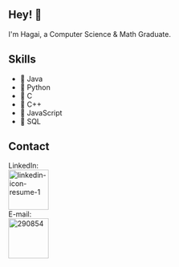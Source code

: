 

## Hey! 👋
I'm Hagai, a Computer Science & Math Graduate.


## Skills
- 🌱 Java
- 🌱 Python
- 🌱 C
- 🌱 C++
- 🌱 JavaScript
- 🌱 SQL

## Contact
LinkedIn:
<br>
<a href="https://www.linkedin.com/in/hagai-hen"><img src="https://i.ibb.co/HTQfYVS/linkedin-icon-resume-1.png" width="80" height="80" alt="linkedin-icon-resume-1" border="0"></a>
<br>
E-mail:
<br>
<a href="hagai349@gmail.com"><img src="https://i.ibb.co/vY68Ff6/290854.png" width="80" height="80" alt="290854" border="0"></a>

<!---
HagaiHen/HagaiHen is a ✨ special ✨ repository because its `README.md` (this file) appears on your GitHub profile.
You can click the Preview link to take a look at your changes.
--->
